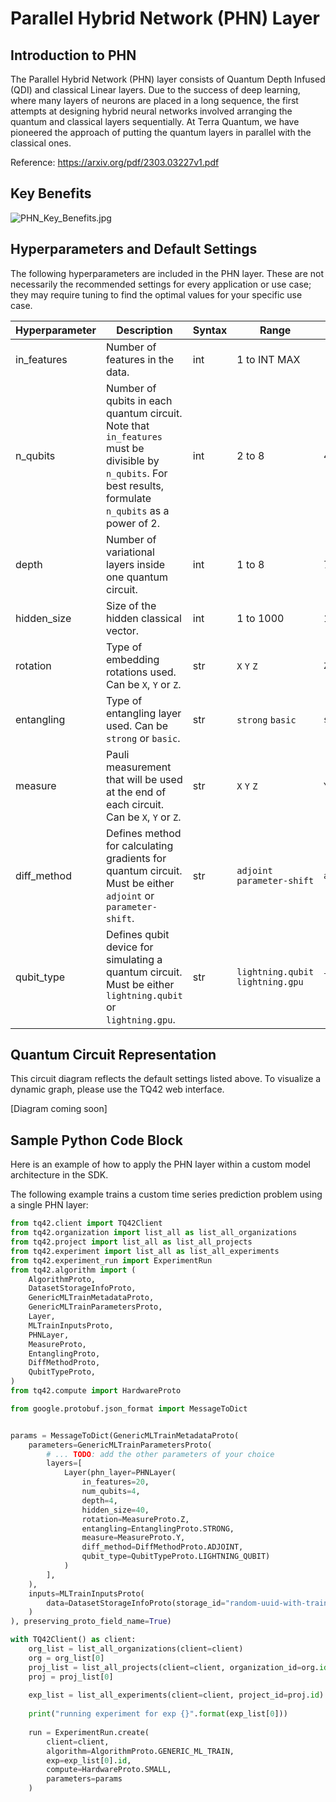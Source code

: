 # Parallel Hybrid Network (PHN) Layer
## Introduction to PHN
The Parallel Hybrid Network (PHN) layer consists of Quantum Depth Infused (QDI) and classical Linear layers. Due to the success of deep learning, where many layers of neurons are placed in a long sequence, the first attempts at designing hybrid neural networks involved arranging the quantum and classical layers sequentially. At Terra Quantum, we have pioneered the approach of putting the quantum layers in parallel with the classical ones.

Reference: https://arxiv.org/pdf/2303.03227v1.pdf

## Key Benefits
![PHN_Key_Benefits.jpg](../images/PHN_Key_Benefits.jpg)

## Hyperparameters and Default Settings
The following hyperparameters are included in the PHN layer. These are not necessarily the recommended settings for every application or use case; they may require tuning to find the optimal values for your specific use case.

| Hyperparameter | Description                                                                                                                                                     | Syntax | Range                             | Default           |
|----------------|-----------------------------------------------------------------------------------------------------------------------------------------------------------------|--------|-----------------------------------|-------------------|
| in_features    | Number of features in the data.                                                                                                                                 | int    | 1 to INT MAX                      |                   |
| n_qubits       | Number of qubits in each quantum circuit. <br/>Note that `in_features` must be divisible by `n_qubits`. For best results, formulate `n_qubits` as a power of 2. | int    | 2 to 8                            | 4                 |
| depth          | Number of variational layers inside one quantum circuit.                                                                                                        | int    | 1 to 8                            | 7                 |
| hidden_size    | Size of the hidden classical vector.                                                                                                                            | int    | 1 to 1000                         | 17                |
| rotation       | Type of embedding rotations used. Can be `X`, `Y` or `Z`.                                                                                                       | str    | `X` `Y` `Z`                       | `Z`               |
| entangling     | Type of entangling layer used. Can be `strong` or `basic`.                                                                                                      | str    | `strong` `basic`                  | `strong`          |
| measure        | Pauli measurement that will be used at the end of each circuit. Can be `X`, `Y` or `Z`.                                                                         | str    | `X` `Y` `Z`                       | `Y`               |
| diff_method    | Defines method for calculating gradients for quantum circuit. Must be either `adjoint` or `parameter-shift`.                                                    | str    | `adjoint` `parameter-shift`       | `adjoint`         |
| qubit_type     | Defines qubit device for simulating a quantum circuit. Must be either `lightning.qubit` or `lightning.gpu`.                                                     | str    | `lightning.qubit` `lightning.gpu` | `lightning.qubit` |


## Quantum Circuit Representation
This circuit diagram reflects the default settings listed above. To visualize a dynamic graph, please use the TQ42 web interface.

[Diagram coming soon]

## Sample Python Code Block
Here is an example of how to apply the PHN layer within a custom model architecture in the SDK.

The following example trains a custom time series prediction problem using a single PHN layer:

```python
from tq42.client import TQ42Client
from tq42.organization import list_all as list_all_organizations
from tq42.project import list_all as list_all_projects
from tq42.experiment import list_all as list_all_experiments
from tq42.experiment_run import ExperimentRun
from tq42.algorithm import (
    AlgorithmProto,
    DatasetStorageInfoProto,
    GenericMLTrainMetadataProto,
    GenericMLTrainParametersProto,
    Layer,
    MLTrainInputsProto,
    PHNLayer,
    MeasureProto,
    EntanglingProto,
    DiffMethodProto,
    QubitTypeProto,
) 
from tq42.compute import HardwareProto

from google.protobuf.json_format import MessageToDict


params = MessageToDict(GenericMLTrainMetadataProto(
    parameters=GenericMLTrainParametersProto(
        # ... TODO: add the other parameters of your choice
        layers=[
            Layer(phn_layer=PHNLayer(
                in_features=20, 
                num_qubits=4, 
                depth=4, 
                hidden_size=40, 
                rotation=MeasureProto.Z,
                entangling=EntanglingProto.STRONG,
                measure=MeasureProto.Y,
                diff_method=DiffMethodProto.ADJOINT,
                qubit_type=QubitTypeProto.LIGHTNING_QUBIT)
            )
        ],
    ),
    inputs=MLTrainInputsProto(
        data=DatasetStorageInfoProto(storage_id="random-uuid-with-training-data-inside")
    )
), preserving_proto_field_name=True)

with TQ42Client() as client:
    org_list = list_all_organizations(client=client)
    org = org_list[0]
    proj_list = list_all_projects(client=client, organization_id=org.id)
    proj = proj_list[0]
    
    exp_list = list_all_experiments(client=client, project_id=proj.id)
    
    print("running experiment for exp {}".format(exp_list[0]))
    
    run = ExperimentRun.create(
        client=client,
        algorithm=AlgorithmProto.GENERIC_ML_TRAIN,
        exp=exp_list[0].id,
        compute=HardwareProto.SMALL,
        parameters=params
    )
```
